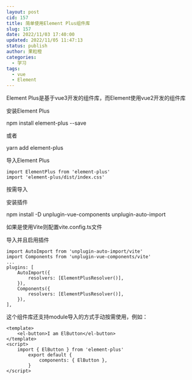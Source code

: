 ```yaml
---
layout: post
cid: 157
title: 简单使用Element Plus组件库
slug: 157
date: 2022/11/03 17:40:00
updated: 2022/11/05 11:47:13
status: publish
author: 果粒橙
categories: 
  - 学习
tags: 
  - vue
  - Element
---
```



Element Plus是基于vue3开发的组件库，而Element使用vue2开发的组件库

安装Element Plus

npm install element-plus --save

或者

yarn add element-plus


导入Element Plus

    import ElementPlus from 'element-plus'
    import 'element-plus/dist/index.css'


按需导入

安装插件

npm install -D unplugin-vue-components unplugin-auto-import

如果是使用Vite则配置vite.config.ts文件

导入并且启用插件

    import AutoImport from 'unplugin-auto-import/vite'
    import Components from 'unplugin-vue-components/vite'
    ...
    plugins: [
        AutoImport({
            resolvers: [ElementPlusResolver()],
        }),
        Components({
            resolvers: [ElementPlusResolver()],
        }),
    ],


这个组件库还支持module导入的方式手动按需使用，例如：

    <template>
        <el-button>I am ElButton</el-button>
    </template>
    <script>
        import { ElButton } from 'element-plus'
            export default {
                components: { ElButton },
            }
    </script>


